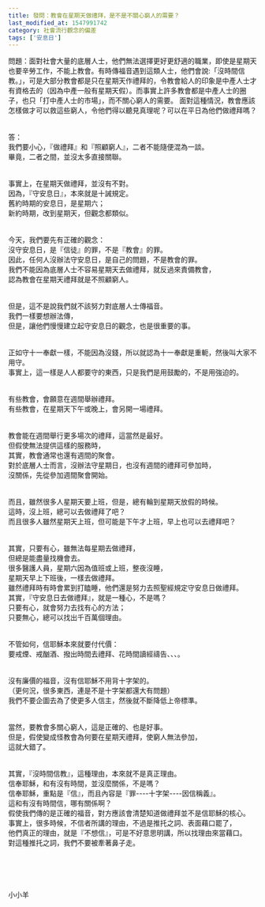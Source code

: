```yaml
---
title: 發問：教會在星期天做禮拜，是不是不關心窮人的需要？
last_modified_at: 1547991742
category: 社會流行觀念的偏差
tags: ['安息日']
---
```


<p>問題：面對社會大量的底層人士，他們無法選擇更好更舒適的職業，即使是星期天也要辛勞工作，不能上教會。有時傳福音遇到這類人士，他們會說:「沒時間信教。」，可是大部分教會都是只在星期天作禮拜的，令教會給人的印象是中產人士才有資格去的（因為中產一般有星期天假）。而事實上許多教會都是中產人士的圈子，也只「打中產人士的市場」，而不關心窮人的需要。 面對這種情況，教會應該怎樣做才可以救這些窮人，令他們得以聽見真理呢？可以在平日為他們做禮拜嗎？<br/><!--more--><br/> <br/>答：<br/>我們要小心，『做禮拜』和『照顧窮人』，二者不能隨便混為一談。<br/>畢竟，二者之間，並沒太多直接關聯。<br/><br/><br/>事實上，在星期天做禮拜，並沒有不對。<br/>因為，『守安息日』，本來就是十誡規定。<br/>舊約時期的安息日，是星期六；<br/>新約時期，改到星期天，但觀念都類似。<br/> <br/><br/>今天，我們要先有正確的觀念：<br/>沒守安息日，是『信徒』的罪，不是『教會』的罪。<br/>因此，任何人沒辦法守安息日，是自己的問題，不是教會的罪。<br/>我們不能因為底層人士不容易星期天去做禮拜，就反過來責備教會，<br/>認為教會在星期天禮拜就是不照顧窮人。<br/> <br/><br/>但是，這不是說我們就不該努力對底層人士傳福音。<br/>我們一樣要想辦法傳，<br/>但是，讓他們慢慢建立起守安息日的觀念，也是很重要的事。<br/> <br/><br/>正如守十一奉獻一樣，不能因為沒錢，所以就認為十一奉獻是重軛，然後叫大家不用守。<br/>事實上，這一樣是人人都要守的東西，只是我們是用鼓勵的，不是用強迫的。<br/><br/><br/>有些教會，會願意在週間舉辦禮拜。<br/>有些教會，在星期天下午或晚上，會另開一場禮拜。<br/><br/><br/>教會能在週間舉行更多場次的禮拜，這當然是最好。<br/>但假使無法提供這樣的服務時，<br/>其實，教會通常也還有週間的聚會。<br/>對於底層人士而言，沒辦法守星期日，也沒有週間的禮拜可參加時，<br/>沒關係，先從參加週間聚會開始。<br/><br/><br/>而且，雖然很多人星期天要上班，但是，總有輪到星期天放假的時候。<br/>這時，沒上班，總可以去做禮拜了吧？<br/>而且很多人雖然星期天上班，但可能是下午才上班，早上也可以去禮拜吧？<br/><br/><br/>其實，只要有心，雖無法每星期去做禮拜，<br/>但總是能盡量找機會去。<br/>很多醫護人員，星期六因為值班或上班，整夜沒睡，<br/>星期天早上下班後，一樣去做禮拜。<br/>雖然禮拜時有時會累到打瞌睡，他們還是努力去照聖經規定守安息日做禮拜。<br/>其實，『守安息日去做禮拜』，就是一種心，不是嗎？<br/>只要有心，就會努力去找有心的方法；<br/>只要無心，總可以找出千百萬個理由。<br/> <br/><br/>不管如何，信耶穌本來就要付代價：<br/>要戒煙、戒酗酒、撥出時間去禮拜、花時間讀經禱告、、、。<br/> <br/><br/>沒有廉價的福音，沒有信耶穌不用背十字架的。<br/>（更何況，很多東西，連是不是十字架都還大有問題）<br/>我們不要企圖去為了使更多人信主，然後就不斷降低上帝標準。<br/><br/><br/>當然，要教會多關心窮人，這是正確的、也是好事。<br/>但是，假使變成怪教會為何要在星期天禮拜，使窮人無法參加，<br/>這就大錯了。<br/><br/><br/>其實，『沒時間信教』，這種理由，本來就不是真正理由。<br/>信奉耶穌，和有沒有時間，並沒麼關係，不是嗎？<br/>信奉耶穌，重點是『信』，而且內容是『罪----十字架----因信稱義』。<br/>這和有沒有時間信，哪有關係啊？<br/>假使我們傳的是正確的福音，對方應該會清楚知道做禮拜並不是信耶穌的核心。<br/>事實上，很多時候，不信者所講的理由，不過是推托之詞、表面藉口罷了，<br/>他們真正的理由，就是『不想信』，可是不好意思明講，所以找理由來當藉口。<br/>對這種推托之詞，我們不要被牽著鼻子走。<br/><br/><br/><br/><br/><br/>小小羊<br/><br/><br/><br/><br/><br/><br/>
</p>